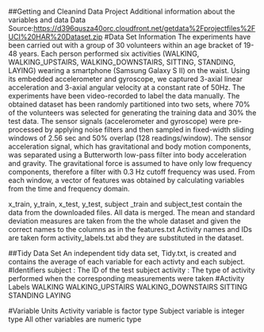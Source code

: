 ##Getting and Cleanind Data Project
Additional information about the variables and data
Data Source:https://d396qusza40orc.cloudfront.net/getdata%2Fprojectfiles%2FUCI%20HAR%20Dataset.zip 
#Data Set Information
The experiments have been carried out with a group of 30 volunteers within an age bracket of 19-48 years. Each person performed six activities (WALKING, WALKING_UPSTAIRS, WALKING_DOWNSTAIRS, SITTING, STANDING, LAYING) wearing a smartphone (Samsung Galaxy S II) on the waist. Using its embedded accelerometer and gyroscope, we captured 3-axial linear acceleration and 3-axial angular velocity at a constant rate of 50Hz. The experiments have been video-recorded to label the data manually. The obtained dataset has been randomly partitioned into two sets, where 70% of the volunteers was selected for generating the training data and 30% the test data. 
The sensor signals (accelerometer and gyroscope) were pre-processed by applying noise filters and then sampled in fixed-width sliding windows of 2.56 sec and 50% overlap (128 readings/window). The sensor acceleration signal, which has gravitational and body motion components, was separated using a Butterworth low-pass filter into body acceleration and gravity. The gravitational force is assumed to have only low frequency components, therefore a filter with 0.3 Hz cutoff frequency was used. From each window, a vector of features was obtained by calculating variables from the time and frequency domain.

x_train, y_train, x_test, y_test, subject _train and subject_test contain the data from the downloaded files. 
All data is merged.
The mean and standard deviation measures are taken from the the whole dataset and given the correct names to the columns as in the features.txt
Activity names and IDs are taken form activity_labels.txt abd they are substituted in the dataset.

##Tidy Data Set
An independent tidy data set, Tidy.txt, is created and contains the average of each variable for each activty and each subject.
#Identifiers
subject : The ID of the test subject
activity : The type of activity performed when the corresponding measurements were taken
#Activity Labels
WALKING 
WALKING_UPSTAIRS 
WALKING_DOWNSTAIRS 
SITTING  
STANDING 
LAYING

#Variable Units
Activity variable is factor type
Subject variable is integer type
All other variables are numeric type 
